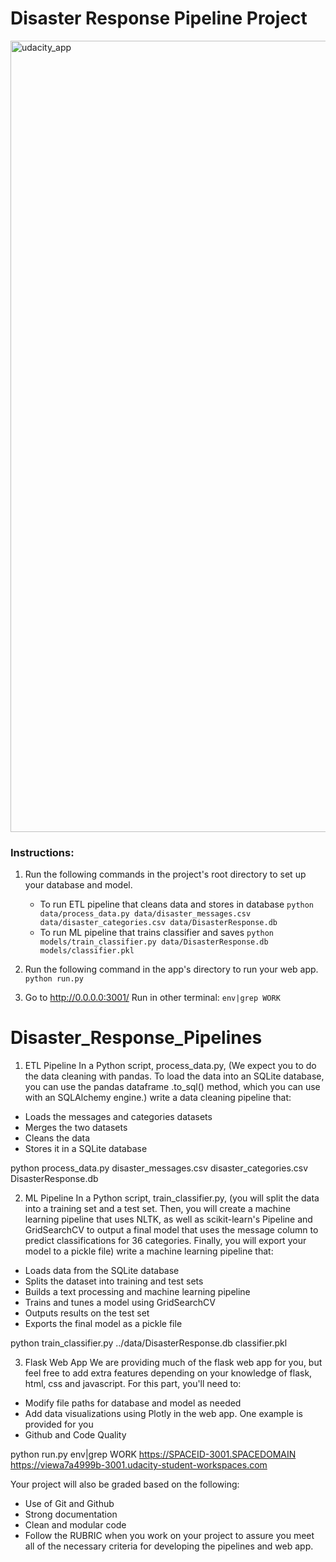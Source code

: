 # Disaster Response Pipeline Project

<img width="1266" alt="udacity_app" src="https://user-images.githubusercontent.com/23212081/50654745-227e8380-0f8e-11e9-9fc5-41bc43b28d16.png">

### Instructions:
1. Run the following commands in the project's root directory to set up your database and model.

    - To run ETL pipeline that cleans data and stores in database
        `python data/process_data.py data/disaster_messages.csv data/disaster_categories.csv data/DisasterResponse.db`
    - To run ML pipeline that trains classifier and saves
        `python models/train_classifier.py data/DisasterResponse.db models/classifier.pkl`

2. Run the following command in the app's directory to run your web app.
    `python run.py`

3. Go to http://0.0.0.0:3001/
Run in other terminal:
 `env|grep WORK`

# Disaster_Response_Pipelines


1. ETL Pipeline
In a Python script, process_data.py,
(We expect you to do the data cleaning with pandas. To load the data into an
SQLite database, you can use the pandas dataframe .to_sql() method, which you
can use with an SQLAlchemy engine.)
write a data cleaning pipeline that:
  - Loads the messages and categories datasets
  - Merges the two datasets
  - Cleans the data
  - Stores it in a SQLite database

python process_data.py disaster_messages.csv disaster_categories.csv DisasterResponse.db


2. ML Pipeline
In a Python script, train_classifier.py,
(you will split the data into a training set and a test set. Then, you will
create a machine learning pipeline that uses NLTK, as well as scikit-learn's
Pipeline and GridSearchCV to output a final model that uses the message column
to predict classifications for 36 categories. Finally, you will export your
model to a pickle file)
write a machine learning pipeline that:
  - Loads data from the SQLite database
  - Splits the dataset into training and test sets
  - Builds a text processing and machine learning pipeline
  - Trains and tunes a model using GridSearchCV
  - Outputs results on the test set
  - Exports the final model as a pickle file

python train_classifier.py ../data/DisasterResponse.db classifier.pkl

3. Flask Web App
We are providing much of the flask web app for you, but feel free to add extra
features depending on your knowledge of flask, html, css and javascript.
For this part, you'll need to:
  - Modify file paths for database and model as needed
  - Add data visualizations using Plotly in the web app. One example is provided for you
  - Github and Code Quality

python run.py
env|grep WORK
https://SPACEID-3001.SPACEDOMAIN
https://viewa7a4999b-3001.udacity-student-workspaces.com

Your project will also be graded based on the following:
  - Use of Git and Github
  - Strong documentation
  - Clean and modular code
  - Follow the RUBRIC when you work on your project to assure you meet all of the necessary criteria for developing the pipelines and web app.
